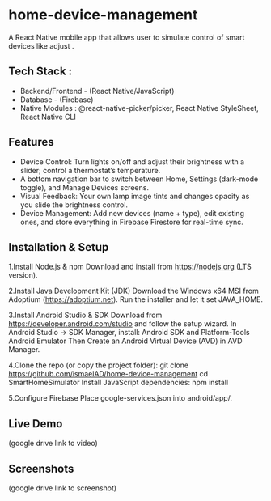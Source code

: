 # home-device-management
A React Native mobile app that allows user to simulate control of smart devices like adjust . 
## Tech Stack : 
- Backend/Frontend - (React Native/JavaScript)
- Database - (Firebase)
- Native Modules : 	@react-native-picker/picker, React Native StyleSheet, React Native CLI

## Features
- Device Control: Turn lights on/off and adjust their brightness with a slider; control a thermostat’s temperature. 
- A bottom navigation bar to switch between Home, Settings (dark-mode toggle), and Manage Devices screens.
- Visual Feedback: Your own lamp image tints and changes opacity as you slide the brightness control.
- Device Management: Add new devices (name + type), edit existing ones, and store everything in Firebase Firestore for real-time sync.

## Installation & Setup
1.Install Node.js & npm
    Download and install from https://nodejs.org (LTS version).

2.Install Java Development Kit (JDK)
    Download the Windows x64 MSI from Adoptium (https://adoptium.net).
    Run the installer and let it set JAVA_HOME.

3.Install Android Studio & SDK
    Download from https://developer.android.com/studio and follow the setup wizard.
    In Android Studio → SDK Manager, install:
        Android SDK and Platform-Tools
        Android Emulator
    Then Create an Android Virtual Device (AVD) in AVD Manager.


4.Clone the repo (or copy the project folder):
    git clone https://github.com/ismaelAD/home-device-management
    cd SmartHomeSimulator
    Install JavaScript dependencies:
        npm install

5.Configure Firebase
    Place google-services.json into android/app/.

## Live Demo
(google drıve lınk to video)

## Screenshots
(google drıve lınk to screenshot)

